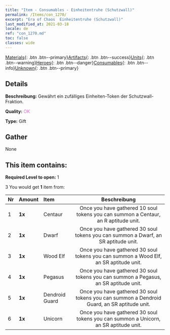 ```yaml
---
title: "Item - Consumables - Einheitentruhe (Schutzwall)"
permalink: /Items/con_1270/
excerpt: "Era of Chaos  Einheitentruhe (Schutzwall)"
last_modified_at: 2021-03-18
locale: de
ref: "con_1270.md"
toc: false
classes: wide
---
```

 [Materials](/de/Items/){: .btn .btn--primary}[Artifacts](/de/Items/Artifacts/){: .btn .btn--success}[Units](/de/Items/Units/){: .btn .btn--warning}[Heroes](/de/Items/Heroes/){: .btn .btn--danger}[Consumables](/de/Items/Consumables/){: .btn .btn--info}[Unknown](/de/Items/Unknown/){: .btn .btn--primary}

## Details
 **Beschreibung:** Gewährt ein zufälliges Einheiten-Token der Schutzwall-Fraktion.

 **Quality:** <span style="color: #DA70D6">OK</span>

 **Type:** Gift

## Gather

  None

## This item contains:

 **Required Level to open:** 1

 3 You would get **1** item  from:

  | Nr | Amount |     Item    | Beschreibung |
  |:---|:-------|:------------|:-----------:|
  | 1 |  **1x** | Centaur | Once you have gathered 10 soul tokens you can summon a Centaur, an R aptitude unit.  | 
  | 2 |  **1x** | Dwarf | Once you have gathered 30 soul tokens you can summon a Dwarf, an SR aptitude unit.  | 
  | 3 |  **1x** | Wood Elf | Once you have gathered 30 soul tokens you can summon a Wood Elf, an SR aptitude unit.  | 
  | 4 |  **1x** | Pegasus | Once you have gathered 30 soul tokens you can summon a Pegasus, an SR aptitude unit.  | 
  | 5 |  **1x** | Dendroid Guard | Once you have gathered 30 soul tokens you can summon a Dendroid Guard, an SR aptitude unit.  | 
  | 6 |  **1x** | Unicorn | Once you have gathered 30 soul tokens you can summon a Unicorn, an SR aptitude unit.  | 
